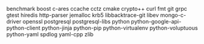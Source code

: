 benchmark
boost
c-ares
ccache
cctz
cmake
crypto++
curl
fmt
git
grpc
gtest
hiredis
http-parser
jemalloc
krb5
libbacktrace-git
libev
mongo-c-driver
openssl
postgresql
postgresql-libs
python
python-google-api-python-client
python-jinja
python-pip
python-virtualenv
python-voluptuous
python-yaml
spdlog
yaml-cpp
zlib
